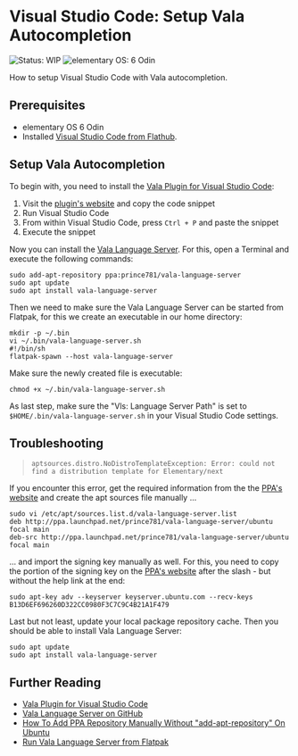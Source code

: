 # Visual Studio Code: Setup Vala Autocompletion

![Status: WIP](https://img.shields.io/badge/status-wip-ff3130)
![elementary OS: 6 Odin](https://img.shields.io/badge/elementary%C2%A0OS-6%20Odin-007aff)

How to setup Visual Studio Code with Vala autocompletion.

## Prerequisites

- elementary OS 6 Odin
- Installed [Visual Studio Code from Flathub](https://flathub.org/apps/details/com.visualstudio.code).
    
## Setup Vala Autocompletion

To begin with, you need to install the [Vala Plugin for Visual Studio Code](https://marketplace.visualstudio.com/items?itemName=prince781.vala):

1. Visit the [plugin's website](https://marketplace.visualstudio.com/items?itemName=prince781.vala) and copy the code snippet
2. Run Visual Studio Code
3. From within Visual Studio Code, press `Ctrl + P` and paste the snippet
4. Execute the snippet

Now you can install the [Vala Language Server](https://github.com/benwaffle/vala-language-server). For this, open a Terminal and execute the following commands:

```
sudo add-apt-repository ppa:prince781/vala-language-server
sudo apt update
sudo apt install vala-language-server
```

Then we need to make sure the Vala Language Server can be started from Flatpak, for this we create an executable in our home directory:


```
mkdir -p ~/.bin
vi ~/.bin/vala-language-server.sh
#!/bin/sh
flatpak-spawn --host vala-language-server
```

Make sure the newly created file is executable:

```
chmod +x ~/.bin/vala-language-server.sh
```

As last step, make sure the "Vls: Language Server Path" is set to `$HOME/.bin/vala-language-server.sh` in your Visual Studio Code settings.

## Troubleshooting

> `aptsources.distro.NoDistroTemplateException: Error: could not find a distribution template for Elementary/next`

If you encounter this error, get the required information from the the [PPA's website](https://launchpad.net/~prince781/+archive/ubuntu/vala-language-server) and create the apt sources file manually ...

```
sudo vi /etc/apt/sources.list.d/vala-language-server.list
deb http://ppa.launchpad.net/prince781/vala-language-server/ubuntu focal main
deb-src http://ppa.launchpad.net/prince781/vala-language-server/ubuntu focal main
```

... and import the signing key manually as well. For this, you need to copy the portion of the signing key on the [PPA's website](https://launchpad.net/~prince781/+archive/ubuntu/vala-language-server) after the slash - but without the help link at the end:

```
sudo apt-key adv --keyserver keyserver.ubuntu.com --recv-keys B13D6EF696260D322CC0980F3C7C9C4B21A1F479
```

Last but not least, update your local package repository cache. Then you should be able to install Vala Language Server:

```
sudo apt update
sudo apt install vala-language-server
```

## Further Reading

- [Vala Plugin for Visual Studio Code](https://marketplace.visualstudio.com/items?itemName=prince781.vala)
- [Vala Language Server on GitHub](https://github.com/benwaffle/vala-language-server)
- [How To Add PPA Repository Manually Without "add-apt-repository" On Ubuntu](https://blog.zackad.dev/en/2017/08/17/add-ppa-simple-way.html)
- [Run Vala Language Server from Flatpak](https://github.com/benwaffle/vala-language-server/issues/103)